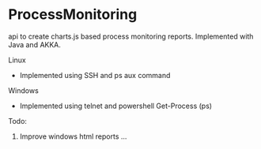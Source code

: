 # ProcessMonitoring
api to create charts.js based process monitoring reports. Implemented with Java and AKKA.

Linux
- Implemented using SSH and ps aux command

Windows 
- Implemented using telnet and powershell Get-Process (ps)

Todo:
1. Improve windows html reports
...
